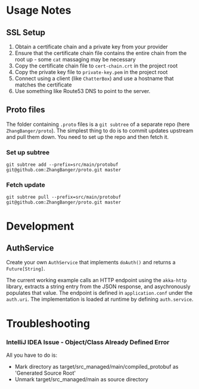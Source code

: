# Usage Notes

## SSL Setup

1. Obtain a certificate chain and a private key from your provider
2. Ensure that the certificate chain file contains the entire chain from the root up - some `cat` massaging may be necessary
3. Copy the certificate chain file to `cert-chain.crt` in the project root
4. Copy the private key file to `private-key.pem` in the project root
5. Connect using a client (like `ChatterBox`) and use a hostname that matches the certificate
6. Use something like Route53 DNS to point to the server.

## Proto files

The folder containing `.proto` files is a `git subtree` of a separate repo (here `ZhangBanger/proto`). The simplest thing to do is to commit updates upstream and pull them down. You need to set up the repo and then fetch it.

### Set up subtree

`git subtree add --prefix=src/main/protobuf git@github.com:ZhangBanger/proto.git master`

### Fetch update
 
`git subtree pull --prefix=src/main/protobuf git@github.com:ZhangBanger/proto.git master`

# Development

## AuthService

Create your own `AuthService` that implements `doAuth()` and returns a `Future[String]`.
 
The current working example calls an HTTP endpoint using the `akka-http` library, extracts a string entry from the JSON response, and asychronously populates that value. The endpoint is defined in `application.conf` under the `auth.uri`. The implementation is loaded at runtime by defining `auth.service`.

# Troubleshooting

### IntelliJ IDEA Issue - Object/Class Already Defined Error
All you have to do is:
* Mark directory as target/src_managed/main/compiled_protobuf as 'Generated Source Root'
* Unmark target/src_managed/main as source directory
